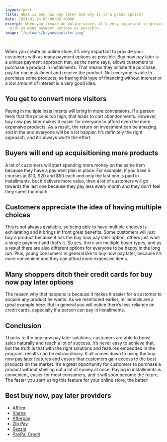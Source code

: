 ```yaml
---
layout: post
title: What is buy now pay later and why is it a great option?
date: 2021-01-14 05:00:00 +0000
excerpt: When you create an online store, it’s very important to provide your customers
  with as many payment options as possible
image: "/uploads/buynowpaylater.png"

---
```

When you create an online store, it’s very important to provide your customers with as many payment options as possible. Buy now pay later is a unique payment approach that, as the name says, allows customers to purchase a product in installments. That means they initiate the purchase, pay for one installment and receive the product. Not everyone is able to purchase some products, so having this type of financing without interest or a low amount of interest is a very good idea.

## You get to convert more visitors

Paying in multiple installments will bring in more conversions. If a person feels that the price is too high, that leads to cart abandonments. However, buy now pay later makes it easier for everyone to afford even the more expensive products. As a result, the return on investment can be amazing, and in the end everyone will be a lot happier. It’s definitely the right approach, and it’s always worth the effort.

## Buyers will end up acquisitioning more products

A lot of customers will start spending more money on the same item because they have a payment plan in place. For example, if you have 3 courses at $10, $20 and $50 each and only the last one is paid in installments, but it delivers more value, then a lot of customers will go towards the last one because they pay less every month and they don’t feel they spent too much.

## Customers appreciate the idea of having multiple choices

This is not always available, so being able to have multiple choices is exhilarating and it brings in front great benefits. Some customers will just buy a product because it has the buy now pay later option, others just want a single payment and that’s it. So yes, there are multiple buyer types, and as a result there are also different options for everyone to be happy in the long run. Plus, young consumers in general like to buy now pay later, because it’s more convenient and they can afford more expensive items.

## Many shoppers ditch their credit cards for buy now pay later options

The reason why that happens is because it makes it easier for a customer to acquire any product he wants. As we mentioned earlier, millennials are a great example here. But in general you will notice there’s less reliance on credit cards, especially if a person can pay in installments.

## Conclusion

Thanks to the buy now pay later solutions, customers are able to boost sales naturally and reach a lot of success. It’s never easy to achieve that, but the truth is that with the right solutions and features embedded in the program, results can be extraordinary. It all comes down to using the buy now pay later features and ensure that customers gain access to the best products on the market. It’s a great opportunity for customers to purchase a product without shelling out a lot of money at once. Paying in installments is convenient, easier for most consumers, and it will soon become the future. The faster you start using this feature for your online store, the better!

## Best buy now, pay later providers

* [Affirm](https://www.affirm.com "Affirm")
* [Klarna](https://www.klarna.com/ "Klarna")
* [Afterpay](https://www.afterpay.com/ "Afterpay")
* [Zip Pay](https://zip.co/us "Zip Pay")
* [Sezzle](https://sezzle.com "Sizzle")
* [PayPal Credit](https://www.paypal.com/us/webapps/mpp/paypal-credit-signin "PayPal Credit")